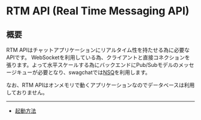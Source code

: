 # RTM API (Real Time Messaging API)

## 概要

RTM APIはチャットアプリケーションにリアルタイム性を持たせる為に必要なAPIです。
WebSocketを利用している為、クライアントと直接コネクションを張ります。よって水平スケールする為にバックエンドにPub/Subモデルのメッセージキューが必要となり、swagchatでは[NSQ](http://nsq.io/)を利用します。

なお、RTM APIはオンメモリで動くアプリケーションなのでデータベースは利用しておりません。

---

* [起動方法](./launch.md)

